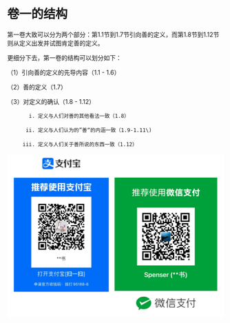 # 卷一的结构

第一卷大致可以分为两个部分：第1.1节到1.7节引向善的定义，而第1.8节到1.12节则从定义出发并试图肯定善的定义。

更细分下去，第一卷的结构可以划分如下：

（1）引向善的定义的先导内容（1.1 - 1.6）

（2）善的定义（1.7）

（3）对定义的确认（1.8 - 1.12） 

           i. 定义与人们对善的其他看法一致（1.8）

          ii. 定义与人们认为的”善“的内涵一致（1.9-1.11\)

         iii. 定义与人们关于善所说的东西一致（1.12）

![](.gitbook/assets/screen-shot-2021-06-10-at-7.41.22-pm.png)

